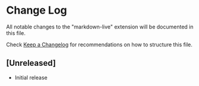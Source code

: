# Change Log

All notable changes to the "markdown-live" extension will be documented in this file.

Check [Keep a Changelog](http://keepachangelog.com/) for recommendations on how to structure this file.

## [Unreleased]

- Initial release